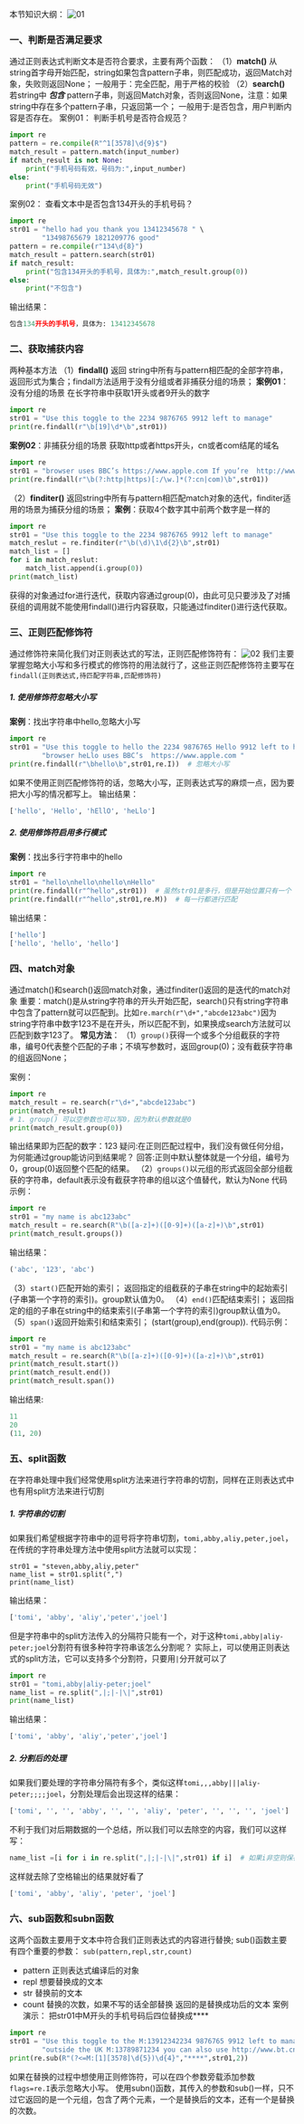 本节知识大纲：
![01](localpicbed/11_正则表达式下.assets/01.png)

### 一、判断是否满足要求
通过正则表达式判断文本是否符合要求，主要有两个函数：
（1）**match()**
从string首字母开始匹配，string如果包含pattern子串，则匹配成功，返回Match对象，失败则返回None；
一般用于：完全匹配，用于严格的校验
（2）**search()**
若string中 ***包含*** pattern子串，则返回Match对象，否则返回None，注意：如果string中存在多个pattern子串，只返回第一个；
一般用于:是否包含，用户判断内容是否存在。
案例01：
判断手机号是否符合规范？
```python
import re
pattern = re.compile(R"^1[3578]\d{9}$")
match_result = pattern.match(input_number)
if match_result is not None:
    print("手机号码有效，号码为:",input_number)
else:
    print("手机号码无效")
```
案例02：
查看文本中是否包含134开头的手机号码？
```python
import re
str01 = "hello had you thank you 13412345678 " \
        "13498765679 1821209776 good"
pattern = re.compile(r"134\d{8}")
match_result = pattern.search(str01)
if match_result:
    print("包含134开头的手机号，具体为:",match_result.group(0))
else:
    print("不包含")
```
输出结果：
```python
包含134开头的手机号，具体为: 13412345678
```
### 二、获取捕获内容
两种基本方法
（1）**findall()**
返回 string中所有与pattern相匹配的全部字符串，返回形式为集合；findall方法适用于没有分组或者非捕获分组的场景；
**案例01**：没有分组的场景
在长字符串中获取1开头或者9开头的数字
```python
import re
str01 = "Use this toggle to the 2234 9876765 9912 left to manage"
print(re.findall(r"\b[19]\d*\b",str01))
```
**案例02**：非捕获分组的场景
获取http或者https开头，cn或者com结尾的域名
```python
import re
str01 = "browser uses BBC’s https://www.apple.com If you’re  http://www.bt.cn thank you"
print(re.findall(r"\b(?:http|https)[:/\w.]*(?:cn|com)\b",str01))
```

（2）**finditer()**
返回string中所有与pattern相匹配match对象的迭代，finditer适用的场景为捕获分组的场景；
**案例**：获取4个数字其中前两个数字是一样的
```python
import re
str01 = "Use this toggle to the 2234 9876765 9912 left to manage" 
match_reslut = re.finditer(r"\b(\d)\1\d{2}\b",str01)
match_list = []
for i in match_reslut:
    match_list.append(i.group(0))
print(match_list)
```
获得的对象通过for进行迭代，获取内容通过group(0)，由此可见只要涉及了对捕获组的调用就不能使用findall()进行内容获取，只能通过finditer()进行迭代获取。
### 三、正则匹配修饰符
通过修饰符来简化我们对正则表达式的写法，正则匹配修饰符有：
![02](localpicbed/11_正则表达式下.assets/02.png)
我们主要掌握忽略大小写和多行模式的修饰符的用法就行了，这些正则匹配修饰符主要写在`findall(正则表达式,待匹配字符串,匹配修饰符)`
##### 1. 使用修饰符忽略大小写
**案例**：找出字符串中hello,忽略大小写
```python
import re
str01 = "Use this toggle to hello the 2234 9876765 Hello 9912 left to hEllO manage how your " \
        "browser heLlo uses BBC’s  https://www.apple.com "
print(re.findall(r"\bhello\b",str01,re.I))  # 忽略大小写
```
如果不使用正则匹配修饰符的话，忽略大小写，正则表达式写的麻烦一点，因为要把大小写的情况都写上。
输出结果：
```python
['hello', 'Hello', 'hEllO', 'heLlo']
```
##### 2. 使用修饰符启用多行模式
**案例**：找出多行字符串中的hello
```python
import re
str01 = "hello\nhello\nhello\nHello"
print(re.findall(r"^hello",str01))  # 虽然str01是多行，但是开始位置只有一个
print(re.findall(r"^hello",str01,re.M))  # 每一行都进行匹配
```
输出结果：
```python
['hello']
['hello', 'hello', 'hello']
```
### 四、match对象
通过match()和search()返回match对象，通过finditer()返回的是迭代的match对象
重要：match()是从string字符串的开头开始匹配，search()只有string字符串中包含了pattern就可以匹配到。比如`re.march(r"\d+","abcde123abc")`因为string字符串中数字123不是在开头，所以匹配不到，如果换成search方法就可以匹配到数字123了。
**常见方法**：
（1）`group()`获得一个或多个分组截获的字符串，编号0代表整个匹配的子串；不填写参数时，返回group(0)；没有截获字符串的组返回None；

案例：
```python
import re
match_result = re.search(r"\d+","abcde123abc")
print(match_result)
# 1. group() 可以空参数也可以写0，因为默认参数就是0
print(match_result.group(0))
```
输出结果即为匹配的数字：123
疑问:在正则匹配过程中，我们没有做任何分组，为何能通过group能访问到结果呢？
回答:正则中默认整体就是一个分组，编号为0，group(0)返回整个匹配的结果。
（2）`groups()`以元组的形式返回全部分组截获的字符串，default表示没有截获字符串的组以这个值替代，默认为None
代码示例：
```python
import re
str01 = "my name is abc123abc"
match_result = re.search(R"\b([a-z]+)([0-9]+)([a-z]+)\b",str01)
print(match_result.groups())
```
输出结果：
```python
('abc', '123', 'abc')
```
（3）`start()`匹配开始的索引；
返回指定的组截获的子串在string中的起始索引(子串第一个字符的索引)。group默认值为0。
（4）`end()`匹配结束索引；
返回指定的组的子串在string中的结束索引(子串第一个字符的索引)group默认值为0。
（5）`span()`返回开始索引和结束索引；
(start(group),end(group)).
代码示例：
```python
import re
str01 = "my name is abc123abc"
match_result = re.search(R"\b([a-z]+)([0-9]+)([a-z]+)\b",str01)
print(match_result.start())
print(match_result.end())
print(match_result.span())
```
输出结果:
```python
11
20
(11, 20)
```
### 五、split函数
在字符串处理中我们经常使用split方法来进行字符串的切割，同样在正则表达式中也有用split方法来进行切割
##### 1. 字符串的切割
如果我们希望根据字符串中的逗号将字符串切割，`tomi,abby,aliy,peter,joel`，在传统的字符串处理方法中使用split方法就可以实现：
```
str01 = "steven,abby,aliy,peter"
name_list = str01.split(",")
print(name_list)
```
输出结果：
```python
['tomi', 'abby', 'aliy','peter','joel']
```
但是字符串中的split方法传入的分隔符只能有一个，对于这种`tomi,abby|aliy-peter;joel`分割符有很多种符字符串该怎么分割呢？
实际上，可以使用正则表达式的split方法，它可以支持多个分割符，只要用`|`分开就可以了
```python
import re
str01 = "tomi,abby|aliy-peter;joel"
name_list = re.split(",|;|-|\|",str01)
print(name_list)
```
输出结果：
```python
['tomi', 'abby', 'aliy','peter','joel']
```
##### 2. 分割后的处理
如果我们要处理的字符串分隔符有多个，类似这样`tomi,,,abby|||aliy-peter;;;;joel`，分割处理后会出现这样的结果：
```python
['tomi', '', '', 'abby', '', '', 'aliy', 'peter', '', '', '', 'joel']
```
不利于我们对后期数据的一个总结，所以我们可以去除空的内容，我们可以这样写：
```python
name_list =[i for i in re.split(",|;|-|\|",str01) if i]  # 如果i非空则保存
```
这样就去除了空格输出的结果就好看了
```python
['tomi', 'abby', 'aliy', 'peter', 'joel']
```
### 六、sub函数和subn函数
这两个函数主要用于文本中符合我们正则表达式的内容进行替换;
sub()函数主要有四个重要的参数：
`sub(pattern,repl,str,count)`
* pattern 正则表达式编译后的对象
* repl  想要替换成的文本
* str 替换前的文本
* count 替换的次数，如果不写的话全部替换
返回的是替换成功后的文本
案例演示：
把str01中M开头的手机号码后四位替换成****
```python
import re
str01 = "Use this toggle to the M:13912342234 9876765 9912 left to manage how your " \
        "outside the UK M:13789871234 you can also use http://www.bt.cn the toggle to set "
print(re.sub(R"(?<=M:[1][3578]\d{5})\d{4}","****",str01,2))
```
如果在替换的过程中想使用正则修饰符，可以在四个参数旁载添加参数`flags=re.I`表示忽略大小写。
使用subn()函数，其传入的参数和sub()一样，只不过它返回的是一个元组，包含了两个元素，一个是替换后的文本，还有一个是替换的次数。